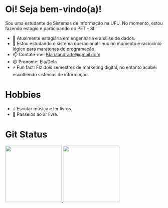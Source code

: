 # Oi! Seja bem-vindo(a)!
Sou uma estudante de Sistemas de Informação na UFU. No momento, estou fazendo estagio e participando do PET - SI.

- 🔭 Atualmente estagiária em engenharia e análise de dados.
- 🌱 Estou estudando o sistema operacional linux no momento e raciocinio lógico para maratonas de programação.
- 📫 Contate-me: Klariaandrade@gmail.com
- 😄 Pronome: Ela/Dela
- ⚡ Fun fact: Fiz dois semestres de marketing digital, no entanto acabei escolhendo sistemas de informação.

# Hobbies

- 🎶 Escutar música e ler livros.
- 🌱 Passeios ao ar livre.

# Git Status
 <div align="left">
                    <a href="https://github.com/KlariaAndradeMartins">
                    <img height="180em" src="https://github-readme-stats.vercel.app/api?username=KlariaAndradeMartins&show_icons=true&theme=dark&include_all_commits=true&count_private=true"/>
                    <img height="180em" src="https://github-readme-stats.vercel.app/api/top-langs/?username=KlariaAndradeMartins&layout=compact&langs_count=7&theme=dark"/>
                </div>

